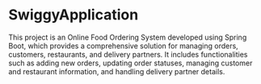 # SwiggyApplication
This project is an Online Food Ordering System developed using Spring Boot, which provides a comprehensive solution for managing orders, customers, restaurants, and delivery partners. It includes functionalities such as adding new orders, updating order statuses, managing customer and restaurant information, and handling delivery partner details.
